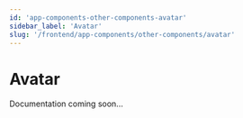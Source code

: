 ```yaml
---
id: 'app-components-other-components-avatar'
sidebar_label: 'Avatar'
slug: '/frontend/app-components/other-components/avatar'
---
```


# Avatar

Documentation coming soon...